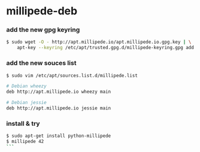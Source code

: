 millipede-deb
========================

### add the new gpg keyring
```sh
$ sudo wget -O - http://apt.millipede.io/apt.millipede.io.gpg.key | \
    apt-key --keyring /etc/apt/trusted.gpg.d/millipede-keyring.gpg add -
```

### add the new souces list
```sh
$ sudo vim /etc/apt/sources.list.d/millipede.list
```
 ```sh
 # Debian wheezy
 deb http://apt.millipede.io wheezy main
 ```

 ```sh
 # Debian jessie
 deb http://apt.millipede.io jessie main
 ```

### install & try
````sh
$ sudo apt-get install python-millipede
$ millipede 42
```